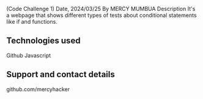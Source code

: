 (Code Challenge 1)
Date, 2024/03/25
By MERCY MUMBUA
Description
It's a webpage that shows different types of tests about conditional statements like if and functions.

## Technologies used
Github
Javascript

## Support and contact details
github.com/mercyhacker


[def]: main